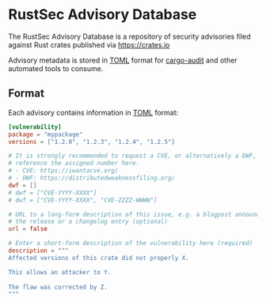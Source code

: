 # RustSec Advisory Database

The RustSec Advisory Database is a repository of security advisories filed
against Rust crates published via https://crates.io

Advisory metadata is stored in [TOML] format for [cargo-audit] and other
automated tools to consume.

## Format

Each advisory contains information in [TOML] format:

```toml
[vulnerability]
package = "mypackage"
versions = ["1.2.0", "1.2.3", "1.2.4", "1.2.5"]

# It is strongly recommended to request a CVE, or alternatively a DWF, and
# reference the assigned number here.
# - CVE: https://iwantacve.org/
# - DWF: https://distributedweaknessfiling.org/
dwf = []
# dwf = ["CVE-YYYY-XXXX"]
# dwf = ["CVE-YYYY-XXXX", "CVE-ZZZZ-WWWW"]

# URL to a long-form description of this issue, e.g. a blogpost announcing
# the release or a changelog entry (optional)
url = false

# Enter a short-form description of the vulnerability here (required)
description = """
Affected versions of this crate did not properly X.

This allows an attacker to Y.
 
The flaw was corrected by Z.
"""
```

[TOML]: https://github.com/toml-lang/toml
[cargo-audit]: https://github.com/rustsec/cargo-audit
